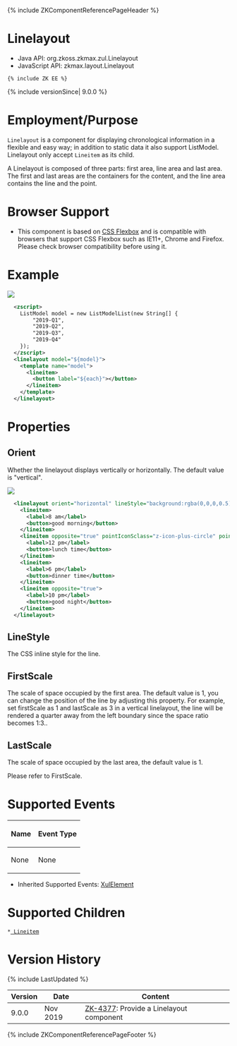 {% include ZKComponentReferencePageHeader %}

# Linelayout

- Java API: <javadoc>org.zkoss.zkmax.zul.Linelayout </javadoc>
- JavaScript API: <javadoc directory="jsdoc">zkmax.layout.Linelayout
  </javadoc>

`{% include ZK EE %}`

{% include versionSince\| 9.0.0 %}

# Employment/Purpose

`Linelayout` is a component for displaying chronological information in
a flexible and easy way; in addition to static data it also support
ListModel. Linelayout only accept `Lineitem` as its child.

A Linelayout is composed of three parts: first area, line area and last
area. The first and last areas are the containers for the content, and
the line area contains the line and the point.

# Browser Support

- This component is based on [CSS
  Flexbox](https://developer.mozilla.org/en-US/docs/Web/CSS/flex) and is
  compatible with browsers that support CSS Flexbox such as IE11+,
  Chrome and Firefox. Please check browser compatibility before using
  it.

# Example

![](Linelayout-1.png)

``` xml
  <zscript>
    ListModel model = new ListModelList(new String[] {
        "2019-Q1",
        "2019-Q2",
        "2019-Q3",
        "2019-Q4"
    });
  </zscript>
  <linelayout model="${model}">
    <template name="model">
      <lineitem>
        <button label="${each}"></button>
      </lineitem>
    </template>
  </linelayout>
```

# Properties

## Orient

Whether the linelayout displays vertically or horizontally. The default
value is "vertical".

![](Linelayout-3.png)

``` xml
  <linelayout orient="horizontal" lineStyle="background:rgba(0,0,0,0.5)" >
    <lineitem>
      <label>8 am</label>
      <button>good morning</button>
    </lineitem>
    <lineitem opposite="true" pointIconSclass="z-icon-plus-circle" pointStyle="background: #FF4051">
      <label>12 pm</label>
      <button>lunch time</button>
    </lineitem>
    <lineitem>
      <label>6 pm</label>
      <button>dinner time</button>
    </lineitem>
    <lineitem opposite="true">
      <label>10 pm</label>
      <button>good night</button>
    </lineitem>
  </linelayout>
```

## LineStyle

The CSS inline style for the line.

## FirstScale

The scale of space occupied by the first area. The default value is 1,
you can change the position of the line by adjusting this property. For
example, set firstScale as 1 and lastScale as 3 in a vertical
linelayout, the line will be rendered a quarter away from the left
boundary since the space ratio becomes 1:3..

## LastScale

The scale of space occupied by the last area, the default value is 1.

Please refer to FirstScale.

# Supported Events

<table>
<thead>
<tr class="header">
<th><center>
<p>Name</p>
</center></th>
<th><center>
<p>Event Type</p>
</center></th>
</tr>
</thead>
<tbody>
<tr class="odd">
<td><p>None</p></td>
<td><p>None</p></td>
</tr>
</tbody>
</table>

- Inherited Supported Events: [
  XulElement](ZK_Component_Reference/Base_Components/XulElement#Supported_Events)

# Supported Children

`*`[` Lineitem`](ZK_Component_Reference/Layouts/Linelayout/Lineitem)

# Version History

{% include LastUpdated %}

| Version | Date     | Content                                                                             |
|---------|----------|-------------------------------------------------------------------------------------|
| 9.0.0   | Nov 2019 | [ZK-4377](https://tracker.zkoss.org/browse/ZK-4377): Provide a Linelayout component |

{% include ZKComponentReferencePageFooter %}
